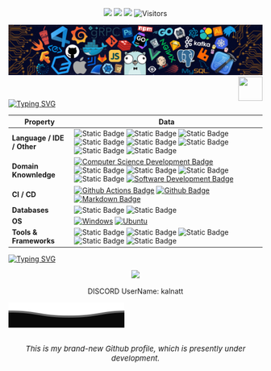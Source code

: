 <!-- icons -->
<p align="center">
    <a href="https://github.com/khaledelhannat"><img src="https://img.shields.io/badge/Status-Working%20on%20Multiple%20Projects-brightgreen"></a>
    <a href="https://www.ecma-international.org/publications-and-standards/standards/ecma-262/"><img src="https://img.shields.io/badge/JavaScript-ECMAScript%202023-FF1493"></a>
    <a href="https://nodejs.org/en"><img src="https://img.shields.io/badge/Node.js-20.3.1-FF1493"></a>
    <img src="https://visitor-badge.laobi.icu/badge?page_id=khaledelhannat.khaledelhannat" alt="Visitors"/>   
</p>

<!-- header -->
![Alt text](./src/header_.png)
<a href="https://www.python.org/"><img src="https://upload.wikimedia.org/wikipedia/commons/thumb/6/6a/JavaScript-logo.png/800px-JavaScript-logo.png" align="right" height="48" width="48" ></a>

<br/>

<!--   my-ticker -->    
[![Typing SVG](https://readme-typing-svg.herokuapp.com?font=Oswald&weight=500&size=30&pause=1000&color=F7CC15&random=false&width=435&lines=Hi+There+%F0%9F%91%8B%2C+I'm+Khaled+Elhannat;Just+Call+me+Kal+%F0%9F%99%82;Greetings+from+My+Github+%F0%9F%99%8B%E2%80%8D%E2%99%82%EF%B8%8F;Enthusiastic+Software+Engineer+%F0%9F%A7%91%E2%80%8D%F0%9F%92%BB;ZTM+Community+Member+%F0%9F%8F%AB;Former+Udacity+Student+%F0%9F%8E%93;Passionate+young+man+21yr+%F0%9F%8F%83%E2%80%8D%E2%99%82%EF%B8%8F;Working+on+Several+Projects+%F0%9F%8F%97%EF%B8%8F;Therefore%2C+Please+pardon+my+sluggish+response+time+%F0%9F%99%8F)](https://git.io/typing-svg)









| Property                                        | Data                                                                                                                                                                                                                                                                                                                                                                                                                                                                                                                                                                                                                                                                                                                                                                                                                                                                                                                                                                                                                                                                                                                                                                                                                                                                                                                                                                                                                                                                                                                                                                                                                                                                                                                                                                                                            |
|-------------------------------------------------|-----------------------------------------------------------------------------------------------------------------------------------------------------------------------------------------------------------------------------------------------------------------------------------------------------------------------------------------------------------------------------------------------------------------------------------------------------------------------------------------------------------------------------------------------------------------------------------------------------------------------------------------------------------------------------------------------------------------------------------------------------------------------------------------------------------------------------------------------------------------------------------------------------------------------------------------------------------------------------------------------------------------------------------------------------------------------------------------------------------------------------------------------------------------------------------------------------------------------------------------------------------------------------------------------------------------------------------------------------------------------------------------------------------------------------------------------------------------------------------------------------------------------------------------------------------------------------------------------------------------------------------------------------------------------------------------------------------------------------------------------------------------------------------------------------------------|
| **Language / IDE / Other**                              | ![Static Badge](https://img.shields.io/badge/JavaScript-783501?logo=Javascript) ![Static Badge](https://img.shields.io/badge/Node.js-783501?logo=node.js) ![Static Badge](https://img.shields.io/badge/TypeScript-783501?logo=typescript) ![Static Badge](https://img.shields.io/badge/Deno-783501?logo=deno) ![Static Badge](https://img.shields.io/badge/Bash%20(Unix%20shell)-783501?logo=linux) ![Static Badge](https://img.shields.io/badge/Python-783501?logo=python) ![Static Badge](https://img.shields.io/badge/Sublime%20Text-783501?logo=sublimetext) ![Static Badge](https://img.shields.io/badge/Visual%20Studio-783501?logo=Visual%20Studio%20Code)                                                                                                                                                                                                                                                                                                                                                                                                                                                                                                                                                                                                                                                                                                                                                                                                                                                                                                                                                                                                                                                                                                                                                                                                                                                                                                                                                                                                                                                                                         |
| **Domain Knownledge**                           | [![Computer Science Development Badge](https://img.shields.io/badge/-Computer%20Science-406e5e?style=flat&logoColor=white)](https://github.com/search?q=user%3ABEPb&type=Repositories) ![Static Badge](https://img.shields.io/badge/Data%20Structures-406e5e) ![Static Badge](https://img.shields.io/badge/Algorithms-406e5e) ![Static Badge](https://img.shields.io/badge/Database-406e5e) ![Static Badge](https://img.shields.io/badge/System%20Design-406e5e) [![Software Development Badge](https://img.shields.io/badge/-Software%20Development-406e5e?style=flat&logoColor=white)](https://github.com/search?q=user%3ABEPb&type=Repositories)                                                                                                                                                                                                                                                                                                                                                                                                                                                                                                                                                                                                                                                                                                                                                                                                                                                                                                                                                                                                                                                                                     |
| **CI / CD**                                     | [![Github Actions Badge](https://img.shields.io/badge/-Git%20-fa3a05?style=flat&logo=Git&logoColor=white)](https://github.com/khaledelhannat) [![Github Badge](https://img.shields.io/badge/-Github%20-fa3a05?style=flat&logo=Github&logoColor=white)](https://github.com/khaledelhannat)  [![Markdown Badge](https://img.shields.io/badge/-Markdown-fa3a05?style=flat&logo=Markdown&logoColor=white)](https://github.com/khaledelhannat)                                                                                                                                                                                                                                                                                                                                                                                                                                                                                                                                                                                                                                                                                                                                                                                                                                                                                                                                                                                                                                                                                                                                                                                                                                                                                                                                                                                       |
| **Databases**                                   | ![Static Badge](https://img.shields.io/badge/MySQL-0243ab?logo=mysql&logoColor=white) ![Static Badge](https://img.shields.io/badge/PostgreSQL-0243ab?logo=PostgreSQL&logoColor=white)                                                                                                                                                                                                                                                                                                                                                                                                                                                                                                                                                                                                                                                                                                                                                                                                                                                                                                                                               |
| **OS**                                          | <a target="_blank" rel="noopener noreferrer" href="https://camo.githubusercontent.com/b44114213a5a462903bd69611bb6846f1dc41fe6f3230bd37c67c3d4eb65f08c/68747470733a2f2f696d672e736869656c64732e696f2f62616467652f2d57696e646f77732d626c61636b3f7374796c653d666c61742d737175617265266c6f676f3d77696e646f7773266c6f676f436f6c6f723d626c7565"><img src="https://camo.githubusercontent.com/b44114213a5a462903bd69611bb6846f1dc41fe6f3230bd37c67c3d4eb65f08c/68747470733a2f2f696d672e736869656c64732e696f2f62616467652f2d57696e646f77732d626c61636b3f7374796c653d666c61742d737175617265266c6f676f3d77696e646f7773266c6f676f436f6c6f723d626c7565" alt="Windows" data-canonical-src="https://img.shields.io/badge/-Windows-black?style=flat-square&amp;logo=windows&amp;logoColor=blue" style="max-width: 100%;"></a> <a target="_blank" rel="noopener noreferrer" href="https://camo.githubusercontent.com/9c4bc049e33f41f122342a1714ccf872c34098a9f2c593c33c2322cf0129fa04/68747470733a2f2f696d672e736869656c64732e696f2f62616467652f2d5562756e74752d626c61636b3f7374796c653d666c61742d737175617265266c6f676f3d7562756e7475"><img src="https://camo.githubusercontent.com/9c4bc049e33f41f122342a1714ccf872c34098a9f2c593c33c2322cf0129fa04/68747470733a2f2f696d672e736869656c64732e696f2f62616467652f2d5562756e74752d626c61636b3f7374796c653d666c61742d737175617265266c6f676f3d7562756e7475" alt="Ubuntu" data-canonical-src="https://img.shields.io/badge/-Ubuntu-black?style=flat-square&amp;logo=ubuntu" style="max-width: 100%;"></a>                                                                                                                                                                                                                                                                           |
| **Tools & Frameworks**                            | ![Static Badge](https://img.shields.io/badge/Docker-233b22?logo=docker) ![Static Badge](https://img.shields.io/badge/AWS-233b22?logo=aws) ![Static Badge](https://img.shields.io/badge/HTML5-233b22?logo=html5) ![Static Badge](https://img.shields.io/badge/CSS3-233b22?logo=css3) ![Static Badge](https://img.shields.io/badge/Next.js-525252?logo=next.js) |













<a href="https://git.io/typing-svg"><img src="https://readme-typing-svg.herokuapp.com?font=Oswald&weight=500&size=30&pause=1000&color=6EF76A&random=false&width=435&lines=-+Dear+Visitor%2C+Thanks+for+the+Visit+%E2%9D%A4%EF%B8%8F" alt="Typing SVG" /></a>

<p align="center"> 
<img src="https://profile-counter.glitch.me/{khaledelhannat}/count.svg"> 
</p>
<p align="center"> 
DISCORD UserName: kalnatt
</p>

![](assets/Bottom_down.svg)



##
<p align="center" style="font-size: 15px; font-style: italic;"> 
This is my brand-new Github profile, which is presently under development.
 </p>
